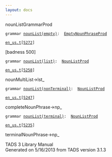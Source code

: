 ```yaml
---
layout: docs
---
```

<span class="title">nounList</span><span class="type">GrammarProd</span>

`grammar `<span class="classExtLink">[`nounList(empty)`](../object/nounList(empty).html)</span>` :   `[`EmptyNounPhraseProd`](../object/EmptyNounPhraseProd.html)

[`en_us.t`](../file/en_us.t.html)`[`[`5272`](../source/en_us.t.html#5272)`]`



\[badness 500\]



`grammar `<span class="classExtLink">[`nounList(list)`](../object/nounList(list).html)</span>` :   `[`NounListProd`](../object/NounListProd.html)

[`en_us.t`](../file/en_us.t.html)`[`[`5258`](../source/en_us.t.html#5258)`]`



nounMultiList-\>lst\_



`grammar `<span class="classExtLink">[`nounList(nonTerminal)`](../object/nounList(nonTerminal).html)</span>` :   `[`NounListProd`](../object/NounListProd.html)

[`en_us.t`](../file/en_us.t.html)`[`[`5247`](../source/en_us.t.html#5247)`]`



completeNounPhrase-\>np\_



`grammar `<span class="classExtLink">[`nounList(terminal)`](../object/nounList(terminal).html)</span>` :   `[`NounListProd`](../object/NounListProd.html)

[`en_us.t`](../file/en_us.t.html)`[`[`5235`](../source/en_us.t.html#5235)`]`



terminalNounPhrase-\>np\_





TADS 3 Library Manual  
Generated on 5/16/2013 from TADS version 3.1.3


